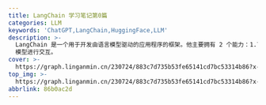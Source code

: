 ```yaml
---
title: LangChain 学习笔记第0篇
categories: LLM
keywords: 'ChatGPT,LangChain,HuggingFace,LLM'
description: >-
  LangChain 是一个用于开发由语言模型驱动的应用程序的框架。他主要拥有 2 个能力：1.可以将 LLM 模型与外部数据源进行连接;允许与 LLM
  模型进行交互。
cover: >-
  https://graph.linganmin.cn/230724/883c7d735b53fe65141cd7bc53314b86?x-oss-process=image/format,webp/quality,q_10
top_img: >-
  https://graph.linganmin.cn/230724/883c7d735b53fe65141cd7bc53314b86?x-oss-process=image/format,webp/quality,q_60
abbrlink: 86b0ac2d
---
```


